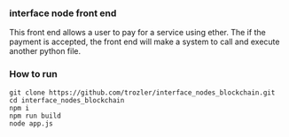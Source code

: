 ### interface node front end

This front end allows a user to pay for a service using ether.
The if the payment is accepted, the front end will make a system to call and execute another python file.

### How to run

```
git clone https://github.com/trozler/interface_nodes_blockchain.git
cd interface_nodes_blockchain
npm i
npm run build
node app.js
```
